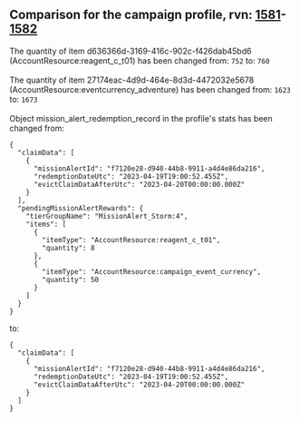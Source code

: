 ## Comparison for the campaign profile, rvn: [1581](https://github.com/PRO100KatYT/FortniteProfileRevisions/tree/main/profiles/campaign/1581%20campaign.json)-[1582](https://github.com/PRO100KatYT/FortniteProfileRevisions/tree/main/profiles/campaign/1582%20campaign.json)

The quantity of item d636366d-3169-416c-902c-f426dab45bd6 (AccountResource:reagent_c_t01) has been changed from: `752` to: `760`
<br><br>
The quantity of item 27174eac-4d9d-464e-8d3d-4472032e5678 (AccountResource:eventcurrency_adventure) has been changed from: `1623` to: `1673`
<br><br>
Object mission_alert_redemption_record in the profile's stats has been changed from:

```
{
  "claimData": [
    {
      "missionAlertId": "f7120e28-d940-44b8-9911-a4d4e86da216",
      "redemptionDateUtc": "2023-04-19T19:00:52.455Z",
      "evictClaimDataAfterUtc": "2023-04-20T00:00:00.000Z"
    }
  ],
  "pendingMissionAlertRewards": {
    "tierGroupName": "MissionAlert_Storm:4",
    "items": [
      {
        "itemType": "AccountResource:reagent_c_t01",
        "quantity": 8
      },
      {
        "itemType": "AccountResource:campaign_event_currency",
        "quantity": 50
      }
    ]
  }
}
```

to:

```
{
  "claimData": [
    {
      "missionAlertId": "f7120e28-d940-44b8-9911-a4d4e86da216",
      "redemptionDateUtc": "2023-04-19T19:00:52.455Z",
      "evictClaimDataAfterUtc": "2023-04-20T00:00:00.000Z"
    }
  ]
}
```

<br><br>
